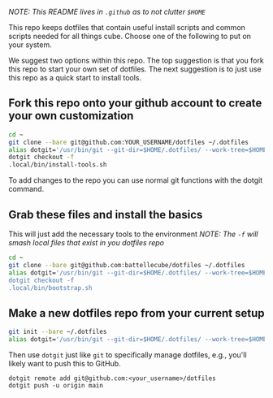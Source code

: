 _NOTE: This README lives in `.github` as to not clutter `$HOME`_

This repo keeps dotfiles that contain useful install scripts and common scripts needed for all things cube.
Choose one of the following to put on your system.

We suggest two options within this repo. The top suggestion is that you fork this repo to start your own set of dotfiles. The next suggestion is to just use this repo as a quick start to install tools.


## Fork this repo onto your github account to create your own customization

```sh
cd ~
git clone --bare git@github.com:YOUR_USERNAME/dotfiles ~/.dotfiles
alias dotgit='/usr/bin/git --git-dir=$HOME/.dotfiles/ --work-tree=$HOME'
dotgit checkout -f
.local/bin/install-tools.sh
```

To add changes to the repo you can use normal git functions with the dotgit command.


## Grab these files and install the basics

This will just add the necessary tools to the environment
_NOTE: The `-f` will smash local files that exist in you dotfiles repo_

```sh
cd ~
git clone --bare git@github.com:battellecube/dotfiles ~/.dotfiles
alias dotgit='/usr/bin/git --git-dir=$HOME/.dotfiles/ --work-tree=$HOME
dotgit checkout -f
.local/bin/bootstrap.sh
```
## Make a new dotfiles repo from your current setup
```sh
git init --bare ~/.dotfiles
alias dotgit='/usr/bin/git --git-dir=$HOME/.dotfiles/ --work-tree=$HOME'
```

Then use `dotgit` just like `git` to specifically manage dotfiles, e.g., you'll
likely want to push this to GitHub.

```
dotgit remote add git@github.com:<your_username>/dotfiles
dotgit push -u origin main
```
